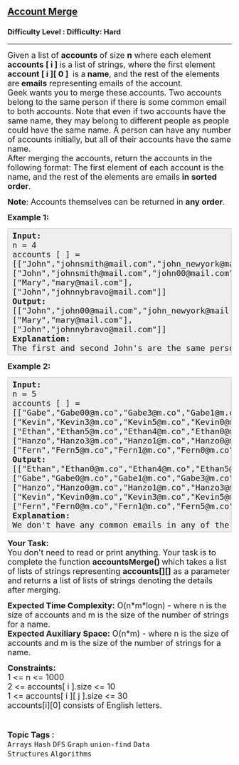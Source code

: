 <h2><a href="https://www.geeksforgeeks.org/problems/account-merge/1?page=1&difficulty=Hard&status=unsolved&sortBy=submissions">Account Merge</a></h2><h3>Difficulty Level : Difficulty: Hard</h3><hr><div class="problems_problem_content__Xm_eO"><p><span style="font-size: 18px;">Given a list&nbsp;of <strong>accounts</strong> of size <strong>n</strong> where each element <strong>accounts [ i ] </strong>is a list&nbsp;of strings, where the first element <strong>account [ i ][ 0 ]&nbsp;</strong> is a<strong> name</strong>, and the rest of the elements are<strong> emails</strong> representing emails of the account.<br>Geek wants you to merge these accounts. Two accounts belong to the same person if there is some common email to both accounts. Note that even if two accounts have the same name, they may belong to different people as people could have the same name. A person can have any number of accounts initially, but all of their accounts have the same name.<br>After merging the accounts, return the accounts in the following format: The first element of each account is the name, and the rest of the elements are emails <strong>in</strong> <strong>sorted order</strong>.</span></p>
<p><span style="font-size: 18px;"><strong>Note</strong>: Accounts themselves can be returned in <strong>any order</strong>.</span></p>
<p><span style="font-size: 18px;"><strong>Example 1:</strong></span></p>
<pre style="background: #eeeeee; border: 1px solid #cccccc; padding: 5px 10px; --darkreader-inline-bgimage: initial; --darkreader-inline-bgcolor: #222426; --darkreader-inline-border-top: #3e4446; --darkreader-inline-border-right: #3e4446; --darkreader-inline-border-bottom: #3e4446; --darkreader-inline-border-left: #3e4446;"><span style="font-size: 18px;"><strong>Input:</strong><br>n = 4<br>accounts [ ] =<br>[["John","johnsmith@mail.com","john_newyork@mail.com"],<br>["John","johnsmith@mail.com","john00@mail.com"],<br>["Mary","mary@mail.com"],<br>["John","johnnybravo@mail.com"]]<br><strong>Output:</strong><br>[["John","john00@mail.com","john_newyork@mail.com", "johnsmith@mail.com"],<br>["Mary","mary@mail.com"],<br>["John","johnnybravo@mail.com"]]<br><strong>Explanation:</strong><br>The first and second John's are the same person as they have the common email "johnsmith@mail.com". The third John and Mary are different people as none of their email addresses are used by other accounts.We could return these arrays in any order, for example, the answer [['Mary', 'mary@mail.com'], ['John', 'johnnybravo@mail.com'], ['John', 'john00@mail.com', 'john_newyork@mail.com', 'johnsmith@mail.com']] would still be accepted.</span></pre>
<p><span style="font-size: 18px;"><strong>Example 2:</strong></span></p>
<pre style="background: #eeeeee; border: 1px solid #cccccc; padding: 5px 10px; --darkreader-inline-bgimage: initial; --darkreader-inline-bgcolor: #222426; --darkreader-inline-border-top: #3e4446; --darkreader-inline-border-right: #3e4446; --darkreader-inline-border-bottom: #3e4446; --darkreader-inline-border-left: #3e4446;"><span style="font-size: 18px;"><strong>Input:</strong><br>n = 5<br>accounts [ ] =<br>[["Gabe","Gabe00@m.co","Gabe3@m.co","Gabe1@m.co"],<br>["Kevin","Kevin3@m.co","Kevin5@m.co","Kevin0@m.co"],<br>["Ethan","Ethan5@m.co","Ethan4@m.co","Ethan0@m.co"],<br>["Hanzo","Hanzo3@m.co","Hanzo1@m.co","Hanzo0@m.co"],<br>["Fern","Fern5@m.co","Fern1@m.co","Fern0@m.co"]]<br><strong>Output:</strong><br>[["Ethan","Ethan0@m.co","Ethan4@m.co","Ethan5@m.co"],<br>["Gabe","Gabe0@m.co","Gabe1@m.co","Gabe3@m.co"],<br>["Hanzo","Hanzo0@m.co","Hanzo1@m.co","Hanzo3@m.co"],<br>["Kevin","Kevin0@m.co","Kevin3@m.co","Kevin5@m.co"],<br>["Fern","Fern0@m.co","Fern1@m.co","Fern5@m.co"]]<br><strong>Explanation:</strong><br>We don't have any common emails in any of the users. We just sorted the emails of each person and we return a array of emails.(The details can be returned in any order).</span></pre>
<p><span style="font-size: 18px;"><strong>Your Task:</strong><br>You don't need to read or print anything. Your task is to complete the function&nbsp;<strong>accountsMerge</strong><strong>()&nbsp;</strong>which takes a list of lists of strings representing <strong>accounts[][]</strong> as a parameter and returns a list of lists of strings denoting the details after merging.</span></p>
<p><span style="font-size: 18px;"><strong>Expected Time Complexity:</strong> O(n*m*logn) - where n is the size of accounts and m is the size of the number of strings for a name.<br><strong>Expected Auxiliary Space:</strong> O(n*m) - where n is the size of accounts and m is the size of the number of strings for a name.</span></p>
<p><span style="font-size: 18px;"><strong>Constraints:<br></strong></span><span style="font-size: 18px;">1 &lt;= n &lt;= 1000<br></span><span style="font-size: 18px;">2 &lt;= accounts[ i ].size&nbsp;&lt;= 10<br></span><span style="font-size: 18px;">1 &lt;= accounts[ i ][ j ].size &lt;= 30<br></span><span style="font-size: 18px;">accounts[i][0] consists of English letters.</span></p></div><br><p><span style=font-size:18px><strong>Topic Tags : </strong><br><code>Arrays</code>&nbsp;<code>Hash</code>&nbsp;<code>DFS</code>&nbsp;<code>Graph</code>&nbsp;<code>union-find</code>&nbsp;<code>Data Structures</code>&nbsp;<code>Algorithms</code>&nbsp;